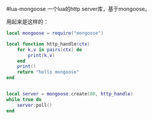 #lua-mongoose
一个lua的http server库，基于mongoose。

用起来是这样的：
```lua
local mongoose = require("mongoose")

local function http_handle(ctx)
	for k,v in pairs(ctx) do
		print(k,v)
	end
	print()
	return "hello mongoose"
end


local server = mongoose.create(80, http_handle)
while true do
	server:poll()
end
```
